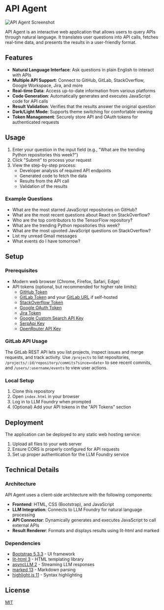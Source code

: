 # API Agent

![API Agent Screenshot](screenshot.webp)

API Agent is an interactive web application that allows users to query APIs through natural language. It translates user questions into API calls, fetches real-time data, and presents the results in a user-friendly format.

## Features

- **Natural Language Interface**: Ask questions in plain English to interact with APIs
- **Multiple API Support**: Connect to GitHub, GitLab, StackOverflow, Google Workspace, Jira, and more
- **Real-time Data**: Access up-to-date information from various platforms
- **Code Generation**: Automatically generates and executes JavaScript code for API calls
- **Result Validation**: Verifies that the results answer the original question
- **Dark/Light Mode**: Supports theme switching for comfortable viewing
- **Token Management**: Securely store API and OAuth tokens for authenticated requests

## Usage

1. Enter your question in the input field (e.g., "What are the trending Python repositories this week?")
2. Click "Submit" to process your request
3. View the step-by-step process:
   - Developer analysis of required API endpoints
   - Generated code to fetch the data
   - Results from the API call
   - Validation of the results

### Example Questions

- What are the most starred JavaScript repositories on GitHub?
- What are the most recent questions about React on StackOverflow?
- Who are the top contributors to the TensorFlow repository?
- What are the trending Python repositories this week?
- What are the most upvoted JavaScript questions on StackOverflow?
- List my unread Gmail messages
- What events do I have tomorrow?

## Setup

### Prerequisites

- Modern web browser (Chrome, Firefox, Safari, Edge)
- API tokens (optional, but recommended for higher rate limits):
  - [GitHub Token](https://github.com/settings/tokens)
  - [GitLab Token](https://docs.gitlab.com/ee/user/profile/personal_access_tokens.html) and your [GitLab URL](https://docs.gitlab.com/ee/api/index.html#gitlab-api-endpoint-url) if self-hosted
  - [StackOverflow Token](https://stackapps.com/apps/oauth/register)
  - [Google OAuth Token](https://developers.google.com/oauthplayground/)
  - [Jira Token](https://id.atlassian.com/manage-profile/security/api-tokens)
  - [Google Custom Search API Key](https://developers.google.com/custom-search/v1/introduction)
  - [SerpApi Key](https://serpapi.com/manage-api-key)
  - [OpenRouter API Key](https://openrouter.ai/settings/keys)

### GitLab API Usage

The GitLab REST API lets you list projects, inspect issues and merge requests, and track activity.
Use `/projects` to list repositories, `/projects/:id/repository/commits?since=<date>` to see recent commits, and `/users/:username/events` to view user actions.

### Local Setup

1. Clone this repository
2. Open `index.html` in your browser
3. Log in to LLM Foundry when prompted
4. (Optional) Add your API tokens in the "API Tokens" section

## Deployment

The application can be deployed to any static web hosting service:

1. Upload all files to your web server
2. Ensure CORS is properly configured for API requests
3. Set up proper authentication for the LLM Foundry service

## Technical Details

### Architecture

API Agent uses a client-side architecture with the following components:

- **Frontend**: HTML, CSS (Bootstrap), and JavaScript
- **LLM Integration**: Connects to LLM Foundry for natural language processing
- **API Connector**: Dynamically generates and executes JavaScript to call external APIs
- **Result Renderer**: Formats and displays results using lit-html and marked

### Dependencies

- [Bootstrap 5.3.3](https://getbootstrap.com/) - UI framework
- [lit-html 3](https://lit.dev/) - HTML templating library
- [asyncLLM 2](https://npmjs.com/package/asyncllm) - Streaming LLM responses
- [marked 13](https://marked.js.org/) - Markdown parsing
- [highlight.js 11](https://highlightjs.org/) - Syntax highlighting

## License

[MIT](LICENSE)
